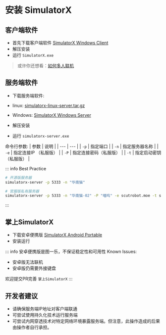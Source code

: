 # 安装 SimulatorX

## 客户端软件
- 首先下载客户端软件 [SimulatorX Windows Client](https://github.com/scutrobotlab/SimulatorX/releases/download/1.2.3.1-release/SimulatorX-Windows-Client-1.2.3.1-Release.zip)
- 解压安装
- 运行 `SimulatorX.exe` 

> 或许你还想看：[如何多人联机](game.md#联机方式)

## 服务端软件
- 下载服务端软件:
- linux: [simulatorx-linux-server.tar.gz](https://github.com/scutrobotlab/SimulatorX/releases/download/1.2.3.1-release/simulatorx-linux-server-1.2.3.1-release.tar.gz)
- Windows: [SimulatorX Windows Server](https://github.com/scutrobotlab/SimulatorX/releases/download/1.2.3.1-release/SimulatorX-Windows-Server-1.2.3.1-Release.zip)

- 解压安装
- 运行 `simulatorx-server.exe`

命令行参数:
| 参数 | 说明 |
| --- | --- |
| `-p` | 指定端口 |
| `-n` | 指定服务器名称 |
| `-e` | 指定连接IP （私服版） |
| `-P` | 指定连接密码（私服版） |
| `-t` | 指定启动密钥（私服版） |

::: info Best Practice
```bash
# 开源版服务器
simulatorx-server -p 5333 -n "华南猫"

# 官服版私有服务器
simulatorx-server -p 5333 -n "华南猫-02" -P "喵呜" -e scutrobot.moe -t simulatorx-s-12345678
```
:::

## 掌上SimulatorX
- 下载安卓便携版 [SimulatorX Android Portable](https://github.com/scutrobotlab/SimulatorX/releases/download/1.2.3.1-release/SimulatorX-1.2.3.1-Release.apk)
- 安装运行

::: info 安卓便携版是图一乐，不保证稳定性和可用性
Known Issues: 
- 安卓版无法联机
- 安卓版仍需要外接键盘

欢迎提交PR完善 `掌上SimulatorX`
:::

## 开发者建议
- 请确保服务端IP地址对客户端联通
- 可尝试使用持久化技术运行服务端
- 可尝试内网穿透技术对特定网络环境暴露服务端。但注意，此操作造成的后果由操作者自行承担。
